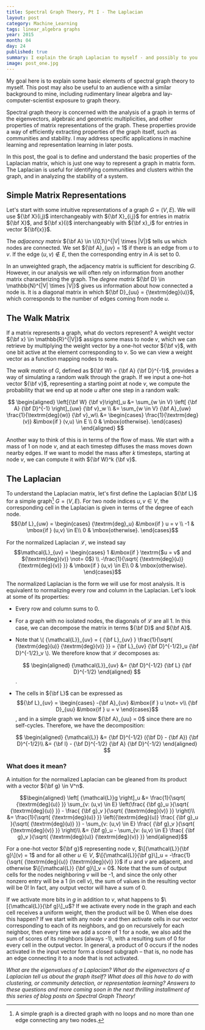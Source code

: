 ```yaml
---
title: Spectral Graph Theory, Pt I - The Laplacian
layout: post
category: Machine_Learning
tags: linear_algebra graphs
year: 2015
month: 04
day: 24
published: true
summary: I explain the Graph Laplacian to myself - and possibly to you!
image: post_one.jpg
---
```


My goal here is to explain some basic elements of spectral graph theory to myself.
This post may also be useful to an audience with a similar background to mine, including rudimentary linear algebra and lay-computer-scientist exposure to graph theory.

Spectral graph theory is concerned with the analysis of a graph in terms
of the eigenvectors, algebraic and geometric multiplicities, and other
properties of matrix representations of the graph.
These properties provide a way of efficiently extracting
properties of the graph itself, such as communities and stability.
I may address specific applications in machine learning and representation learning in later posts.

In this post, the goal is to define and understand the basic properties of the Laplacian matrix, which is just one way to represent a graph in matrix form. The Laplacian is useful for identifying communities and clusters within the graph, and in analyzing the stability of a system.

Simple Matrix Representations
-------------

Let's start with some intuitive representations of a graph $G = (V,E)$.
We will use ${\bf X}(i,j)$ interchangeably with ${\bf X}_{i,j}$ for entries in
matrix ${\bf X}$, and ${\bf x}(i)$ interchangeably with ${\bf x}_i$ for entries in
vector ${\bf{x}}$.

The *adjacency matrix* ${\bf A} \in \{0,1\}^{|V| \times |V|}$ tells us which nodes are connected.
We set ${\bf A}_{uv} = 1$ if there is an edge from $u$ to $v$.
If the edge $(u,v) \not\in E$, then the corresponding entry in $A$ is set to 0.

In an unweighted graph, the adjacency matrix is sufficient for describing $G$.
However, in our analysis we will often rely on information from another matrix characterizing the graph.
The *degree matrix* ${\bf D} \in \mathbb{N}^{|V| \times |V|}$ gives us information about how connected a node is.
It is a diagonal matrix in which ${\bf D}_{uu} = {\textrm{deg}(u)}$, which corresponds to the number of edges coming from node $u$.

The Walk Matrix
-------------

If a matrix represents a graph, what do vectors represent?
A weight vector ${\bf x} \in \mathbb{R}^{|V|}$ assigns some mass to node $v$, which we can retrieve by multiplying the weight vector by a one-hot vector ${\bf v}$, with one bit active at the element corresponding to $v$.
So we can view a weight vector as a function mapping nodes to reals.

The *walk matrix* of $G$, defined as ${\bf W} = {\bf A} {\bf D}^{-1}$, provides a way of simulating a random walk through the graph.
If we input a one-hot vector ${\bf v}$, representing a starting point at node $v$, we compute the probability that we end up at node $u$ after one step in a random walk:

$$
\begin{aligned}
\left[{\bf W} {\bf v}\right]_u &=  \sum_{w \in V} \left[ {\bf A} {\bf D}^{-1} \right]_{uw} {\bf v}_w  \\
&= \sum_{w \in V} {\bf A}_{uw} \frac{1}{\textrm{deg}(w)} {\bf v}_w\\
&= \begin{cases}
    \frac{1}{\textrm{deg}(v)} &\mbox{if } (v,u) \in E \\
    0 & \mbox{otherwise}.
\end{cases}
\end{aligned}
$$

Another way to think of this is in terms of the flow of mass.
We start with a mass of 1 on node $v$, and at each timestep diffuses the mass moves down nearby edges.
If we want to model the mass after $k$ timesteps, starting at node $v$, we can compute it with ${\bf W}^k {\bf v}$.

<!-- TODO: Eigenvalues  -->

The Laplacian
-------------

To understand the Laplacian matrix, let's first define the Laplacian ${\bf L}$
for a simple graph[^1] $G = (V,E)$.
For two node indices $u,v \in V$, the corresponding cell in the Laplacian is given in terms of the degree of each node.
$${\bf L}_{uw} = \begin{cases}
    {\textrm{deg}_u} &\mbox{if } u = v \\
    -1 & \mbox{if } (u,v) \in E\\
    0 & \mbox{otherwise}.
\end{cases}$$

For the normalized Laplacian $\mathcal{L}$, we instead say
$$\mathcal{L}_{uv} = \begin{cases}
    1 &\mbox{if } \textrm{$u = v$ and ${\textrm{deg}(v)} \not= 0$} \\
    -\frac{1}{\sqrt{ {\textrm{deg}(u)} {\textrm{deg}(v)} }} & \mbox{if } (u,v) \in E\\
    0 & \mbox{otherwise}.
\end{cases}$$

The normalized Laplacian is the form we will use for most analysis.
It is equivalent to normalizing every row and column in the Laplacian.
Let's look at some of its properties:

- Every row and column sums to 0.
- For a graph with no isolated nodes, the diagonals of $\mathcal{L}$ are all 1. In this case, we can decompose the matrix in terms ${\bf D}$ and ${\bf A}$.
- Note that
\\( {\mathcal{L}}_{uv} = { {\bf L}\_{uv} } \frac{1}{\sqrt{ {\textrm{deg}(u)} {\textrm{deg}(v)} }} = {\bf L}\_{uv} {\bf D}^{-1/2}_u {\bf D}^{-1/2}_v \\). We therefore know that ${\mathcal{L}}$ decomposes as:

    $$
    \begin{aligned}
    {\mathcal{L}}_{uv} &= {\bf D}^{-1/2} {\bf L} {\bf D}^{-1/2}
    \end{aligned}
    $$.
- The cells
in ${\bf L}$ can be expressed as $${\bf L}_{uv} = \begin{cases}
    -{\bf A}_{uv} &\mbox{if } u \not= v\\
    {\bf D}_{uu} &\mbox{if } u = v
\end{cases}$$, and in a simple graph we know ${\bf A}_{uu} = 0$ since there are no self-cycles. Therefore, we have the decomposition:

    $$
    \begin{aligned}
    {\mathcal{L}} &= {\bf D}^{-1/2} ({\bf D} - {\bf A}) {\bf D}^{-1/2}\\
    &= {\bf I} - {\bf D}^{-1/2} {\bf A} {\bf D}^{-1/2}
    \end{aligned}
    $$

### What does it mean?

A intuition for the normalized Laplacian can be gleaned from its product
with a vector ${\bf g} \in V^n$.

$$\begin{aligned}
\left[ {\mathcal{L}}g \right]_u &= \frac{1}{\sqrt{ {\textrm{deg}(u)} }} \sum_{v: (u,v) \in E} \left(\frac{ {\bf g}_u }{\sqrt{ {\textrm{deg}(u)} }} - \frac{ {\bf g}_v }{\sqrt{ {\textrm{deg}(v)} }} \right)\\
&= \frac{1}{\sqrt{ {\textrm{deg}(u)} }} \left({\textrm{deg}(u)} \frac{ {\bf g}_u }{\sqrt{ {\textrm{deg}(u)} }} -  \sum_{v: (u,v) \in E} \frac{ {\bf g}_v }{\sqrt{ {\textrm{deg}(v)} }} \right)\\
&= {\bf g}_u - \sum_{v: (u,v) \in E} \frac{ {\bf g}_v }{\sqrt{ {\textrm{deg}(u)} {\textrm{deg}(v)} }}
\end{aligned}$$

For a one-hot vector ${\bf g}$ representing node $v$, $\[{\mathcal{L}}{\bf g}\](v) = 1$ and for all other $u \in V$,
$\[{\mathcal{L}}{\bf g}\]_u = -\frac{1}{\sqrt{ {\textrm{deg}(u)} {\textrm{deg}(v)} }}$
if $u$ and $v$ are adjacent, and otherwise $\[{\mathcal{L}} {\bf g}\]_v = 0$.
Note that the sum of output cells for the nodes neighboring $v$ will
be -1, and since the only other nonzero entry will be a 1 (in cell $v$), the
sum of values in the resulting vector will be 0! In fact, any output
vector will have a sum of 0.

If we activate more bits in $g$ in addition to $v$, what happens to
$\[{\mathcal{L}}{\bf g}\]_u$? If we activate every node in the graph and each
cell receives a uniform weight, then the product will be 0. When else
does this happen? If we start with any node $v$ and then activate cells
in our vector corresponding to each of its neighbors, and go on
recursively for each neighbor, then every time we add a score of 1 for a
node, we also add the sum of scores of its neighbors (always -1), with a
resulting sum of 0 for every cell in the output vector. In general, a
product of 0 occurs if the nodes activated in the input vector form a
closed subgraph – that is, no node has an edge connecting it to a node
that is not activated.

<!-- Another way to think of the product ${\mathcal{L}}{\bf g}$ is as a potential
function where the nodes with positive weights in ${\bf g}$ “attract” while
their neighbors “repel”. A steady state can be achieved with a vector
representing a closed subgraph, so these attractions and repulsions are
perfectly balanced, resulting in an output vector of 0s.

Notice, however, that a closed subgraph is not the only vector that
induces a steady state! These closed subgraphs form the null space of
the Laplacian. But any eigenvector of the Laplacian will, by definition,
yield a rescaled version of itself. The output vector’s weights on each
node will remain unchanged.

All this gives us a hint about what the Laplacian reveals.
If everyone in your social circle catches a cold, but nobody interacts with people outside of your social circle, the cold will never spread further. You achieved a stable state in which -->

*What are the eigenvalues of a Laplacian? What do the eigenvectors of a Laplacian tell us about the graph itself? What does all this have to do with clustering, or community detection, or representation learning? Answers to these questions and more coming soon in the next thrilling installment of this series of blog posts on Spectral Graph Theory!*

[^1]: A simple graph is a directed graph with no loops and no more than one edge connecting any two nodes.
